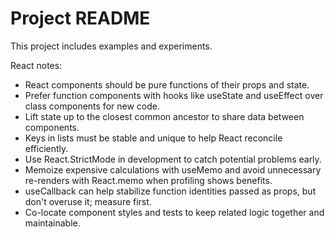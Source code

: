 # Project README

This project includes examples and experiments.

React notes:
- React components should be pure functions of their props and state.
- Prefer function components with hooks like useState and useEffect over class components for new code.
- Lift state up to the closest common ancestor to share data between components.
- Keys in lists must be stable and unique to help React reconcile efficiently.
- Use React.StrictMode in development to catch potential problems early.
- Memoize expensive calculations with useMemo and avoid unnecessary re-renders with React.memo when profiling shows benefits.
- useCallback can help stabilize function identities passed as props, but don't overuse it; measure first.
- Co-locate component styles and tests to keep related logic together and maintainable.
